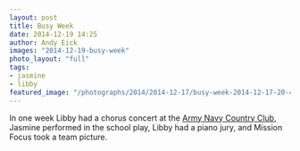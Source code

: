 ```yaml
---
layout: post
title: Busy Week
date: 2014-12-19 14:25
author: Andy Eick
images: "2014-12-19-busy-week"
photo_layout: "full"
tags: 
- jasmine
- libby
featured_image: "/photographs/2014/2014-12-17/busy-week-2014-12-17-20-46-33.jpeg"
---
```

In one week Libby had a chorus concert at the [Army Navy Country Club](http://www.ancc.org/Club/Scripts/Home/home.asp), Jasmine performed in the school play, Libby had a piano jury, and Mission Focus took a team picture.

